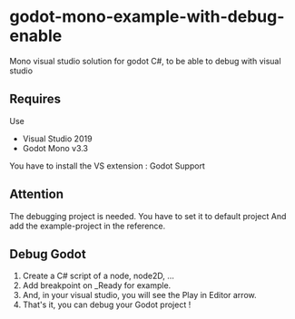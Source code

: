 # godot-mono-example-with-debug-enable
Mono visual studio solution for godot C#, to be able to debug with visual studio

## Requires
Use 
- Visual Studio 2019
- Godot Mono v3.3

You have to install the VS extension : Godot Support

## Attention
The debugging project is needed.
You have to set it to default project
And add the example-project in the reference.

## Debug Godot
1. Create a C# script of a node, node2D, ...
2. Add breakpoint on _Ready for example.
3. And, in your visual studio, you will see the Play in Editor arrow.
4. That's it, you can debug your Godot project !
